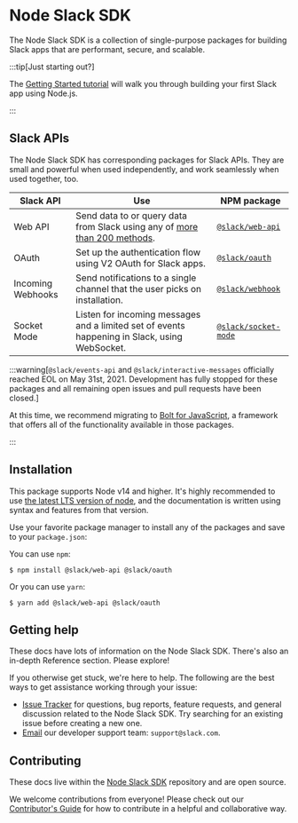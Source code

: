 # Node Slack SDK

The Node Slack SDK is a collection of single-purpose packages for building Slack apps that are performant, secure, and scalable.

:::tip[Just starting out?] 

The [Getting Started tutorial](/tools/node-slack-sdk/getting-started) will walk you through building your first Slack app using Node.js.

:::

## Slack APIs

The Node Slack SDK has corresponding packages for Slack APIs. They are small and powerful when used independently, and work seamlessly when used together, too.

| Slack API    | Use | NPM package      |
|--------------|--------------|-------------------|
| Web API      | Send data to or query data from Slack using any of [more than 200 methods](/reference/methods). | [`@slack/web-api`](/tools/node-slack-sdk/web-api) |
| OAuth        | Set up the authentication flow using V2 OAuth for Slack apps. | [`@slack/oauth`](/tools/node-slack-sdk/oauth) |
| Incoming Webhooks | Send notifications to a single channel that the user picks on installation. | [`@slack/webhook`](/tools/node-slack-sdk/webhook) |
| Socket Mode  | Listen for incoming messages and a limited set of events happening in Slack, using WebSocket. | [`@slack/socket-mode`](/tools/node-slack-sdk/socket-mode) |

:::warning[`@slack/events-api` and `@slack/interactive-messages` officially reached EOL on May 31st, 2021. Development has fully stopped for these packages and all remaining open issues and pull requests have been closed.]

At this time, we recommend migrating to [Bolt for JavaScript](/tools/bolt-js), a framework that offers all of the functionality available in those packages.

:::

## Installation

This package supports Node v14 and higher. It's highly recommended to use [the latest LTS version of
node](https://github.com/nodejs/Release#release-schedule), and the documentation is written using syntax and features from that version.

Use your favorite package manager to install any of the packages and save to your `package.json`:

You can use `npm`:

```shell
$ npm install @slack/web-api @slack/oauth
```

Or you can use `yarn`:

```shell
$ yarn add @slack/web-api @slack/oauth
```

## Getting help

These docs have lots of information on the Node Slack SDK. There's also an in-depth Reference section. Please explore!

If you otherwise get stuck, we're here to help. The following are the best ways to get assistance working through your issue:

* [Issue Tracker](http://github.com/slackapi/node-slack-sdk/issues) for questions, bug reports, feature requests, and general discussion related to the Node Slack SDK. Try searching for an existing issue before creating a new one.
* [Email](mailto:support@slack.com) our developer support team: `support@slack.com`.

## Contributing

These docs live within the [Node Slack SDK](https://github.com/slackapi/node-slack-sdk) repository and are open source.

We welcome contributions from everyone! Please check out our
[Contributor's Guide](https://github.com/slackapi/node-slack-sdk/blob/main/.github/contributing.md) for how to contribute in a helpful and collaborative way.
